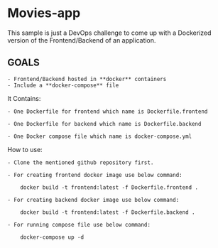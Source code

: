 # Movies-app

This sample is just a DevOps challenge to come up with a Dockerized version of the Frontend/Backend of an application.

## GOALS
	- Frontend/Backend hosted in **docker** containers
	- Include a **docker-compose** file

It Contains:

	- One Dockerfile for frontend which name is Dockerfile.frontend
	
	- One Dockerfile for backend which name is Dockerfile.backend

	- One Docker compose file which name is docker-compose.yml

How to use:

	- Clone the mentioned github repository first.

	- For creating frontend docker image use below command:

		docker build -t frontend:latest -f Dockerfile.frontend .

	- For creating backend docker image use below command:

		docker build -t frontend:latest -f Dockerfile.backend .

	- For running compose file use below command:

		docker-compose up -d
